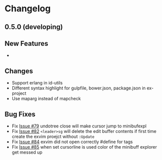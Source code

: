 # Changelog

## 0.5.0 (developing)

## New Features

 - 

## Changes

 - Support erlang in id-utils  
 - Different syntax highlight for gulpfile, bower.json, package.json in ex-project
 - Use maparg instead of mapcheck

## Bug Fixes

 - Fix [Issue #79](https://github.com/exvim/main/issues/79) undotree close will make cursor jump to minibufexpl 
 - Fix [Issue #82](https://github.com/exvim/main/issues/82) `<leader>sg` will delete the edit buffer contents if first time create the exvim proejct without `:Update`
 - Fix [Issue #84](https://github.com/exvim/main/issues/84) exvim did not open correctly #define for tags 
 - Fix [Issue #85](https://github.com/exvim/main/issues/85) when set cursorline is used color of the minibuff explorer get messed up


